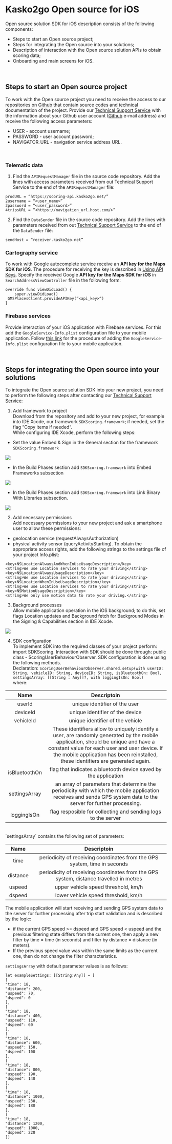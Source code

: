 # Kasko2go Open source for iOS

Open source solution SDK for iOS description consists of the following components:
- Steps to start an Open source project;
- Steps fоr integrating the Open source into your solutions;
- Description of interaction with the Open source solution APIs to obtain scoring data;
- Onboarding and main screens for iOS.

<br/>

## Steps to start an Open source project

To work with the Open source project you need to receive the access to our repositories on [Github][git] that contain source codes and technical documentation of the project.
Provide our [Technical Support Service][TSS] with the information about your Github user account ([Github][git] e-mail address) and receive the following access parameters:
- USER - account username;
- PASSWORD - user account password;
- NAVIGATOR_URL - navigation service address URL. 



<br/>

### Telematic data

1. Find the `APIRequestManager` file in the source code repository. Add the lines with access parameters received from out Technical Support Service to the end of the `APIRequestManager` file:
```
prodURL = “https://scoring-api.kasko2go.net/”
2username = “<user_name>”
3password = “<user_password>”
4tripsURL = “<https://navigation_url.host.com/>”
```

2. Find the `DataSender` file in the source code repository. Add the lines with parameters received from out [Technical Support Service][TSS] to the end of the `DataSender` file:
```
sendHost = “receiver.kasko2go.net”
```


### Cartography service
To work with Google autocomplete service receive an **API key for the Maps SDK for iOS**. The procedure for receiving the key is described in [Using API Keys][UAPIK_iOS].
Specify the received Google **API key for the Maps SDK for iOS** in `SearchAddressViewController` file in the following form:
```
override func viewDidLoad() {
    super.viewDidLoad()
 GMSPlacesClient.provideAPIKey(“<api_key>“) 
}
```

### Firebase services

Provide interaction of your iOS application with Firebase services. For this add the `GoogleService-Info.plist` configuration file to your mobile application. Follow [this link][FB_iOS] for the procedure of adding the `GoogleService-Info.plist` configuration file to your mobile application. 

<br/>

## Steps fоr integrating the Open source into your solutions
To integrate the Open source solution SDK into your new project, you need to perform the following steps after contacting our [Technical Support Service][TSS]: 
1. Add framework to project <br/>
Download from the repository and add to your new project, for example into IDE Xcode, our framework `SDKScoring.framework`; if needed, set the flag “Copy items if needed“.  <br/>
While configuring IDE Xcode, perform the following steps:
- Set the value Embed & Sign in the General section for the framework `SDKScoring.framework`

![](./Pictures/1i.jpg) 

- In the Build Phases section add `SDKScoring.framework` into Embed Frameworks subsection

![](./Pictures/2i.jpg) 

- In the Build Phases section add `SDKScoring.framework` into Link Binary With Libraries subsection.

![](./Pictures/3i.jpg) 


2. Add necessary permissions <br/>
Add  necessary permissions to your new project and ask a smartphone user to allow these permissions:
- geolocation service (requestAlwaysAuthorization)
- physical activity sensor (queryActivityStarting). 
To obtain the appropriate access rights, add the following strings to the settings file of your project Info.plist:
```
<key>NSLocationAlwaysAndWhenInUseUsageDescription</key>
<string>We use Location services to rate your driving</string>
<key>NSLocationAlwaysUsageDescription</key>
<string>We use Location services to rate your driving</string>
<key>NSLocationWhenInUseUsageDescription</key>
<string>We use Location services to rate your driving</string>
<key>NSMotionUsageDescription</key>
<string>We only use motion data to rate your driving.</string>
```


3. Background processes <br/>
Allow mobile application operation in the iOS background; to do this, set flags Location updates and Background fetch for Background Modes in the Signing & Capabilities section in IDE Xcode.

![](./Pictures/4i.jpg) 


4. SDK configuration <br/>
To implement SDK into the required classes of your project perform: import SDKScoring.
Interaction with SDK should be done through:  public class - ScoringUserBehaviourObserver.
SDK configuration is done using the following methods. <br/>
Declaration: ``` ScoringUserBehaviourObserver.shared.setup(with userID: String, vehicleID: String, deviceID: String, isBluetoothOn: Bool, settingsArray: [[String : Any]]?, with loggingIsOn: Bool) ``` <br/>
where: <br/>



|  Name  |  Descriptoin  |
| :-------------: | :-------------: |
|  userId  |  unique identifier of the user  |
|  deviceId  |  unique identifier of the device  |
|  vehicleId  |  unique identifier of the vehicle  |
|    |  These identifiers allow to uniquely identify a user, are randomly generated by the mobile application, should be unique and have a constant value  for each user and user device. If the mobile application has been reinstalled, these identifiers are generated again.   |
|  isBluetoothOn  |  flag that indicates a bluetooth device saved by the application   |
|  settingsArray  |  an array of parameters that determine the periodicity with which the mobile application receives and sends GPS system data to the server for further processing.  |
|  loggingIsOn  |  flag resposible for collecting and sending logs to the server  |

<br/>
`settingsArray` contains the following set of parameters:

|  Name  |  Descriptoin  |
| :-------------: | :-------------: |
|  time  |  periodicity of receiving coordinates from the GPS system, time in seconds   |
|  distance  |  periodicity of receiving coordinates from the GPS system, distance travelled in metres   |
|  uspeed  |  upper vehicle speed threshold, km/h  |
|  dspeed  |  lower vehicle speed threshold, km/h  |

The mobile application will start receiving and sending GPS system data to the server for further processing after trip start validation and is described by the logic:
- if the current GPS speed >= dspeed and GPS speed < uspeed and the previous filtering state differs from the current one, then apply a new filter by time = time (in seconds) and filter by distance = distance (in meters).
- If the previous speed value was within the same limits as the current one, then do not change the filter characteristics. <br/>

`settingsArray` with default parameter values is as follows: 
<br/>


```
let exampleSettings: [[String:Any]] = [
[
"time": 18,
"distance": 200,
"uspeed": 70,
"dspeed": 0
],
[
"time": 18,
"distance": 400,
"uspeed": 110,
"dspeed": 60
],
[
"time": 18,
"distance": 600,
"uspeed": 150,
"dspeed": 100
],
[
"time": 18,
"distance": 800,
"uspeed": 190,
"dspeed": 140
],
[
"time": 18,
"distance": 1000,
"uspeed": 230,
"dspeed": 180
],
[
"time": 18,
"distance": 1200,
"uspeed": 1000,
"dspeed": 220
]]
```








[git]: <https://github.com/>
 [TSS]: <mailto:info@kasko2go.com>
 [UAPIK_iOS]: <https://developers.google.com/maps/documentation/ios-sdk/get-api-key>
 [FB_iOS]: <https://firebase.google.com/docs/ios/setup>
 [SAA]: <>

